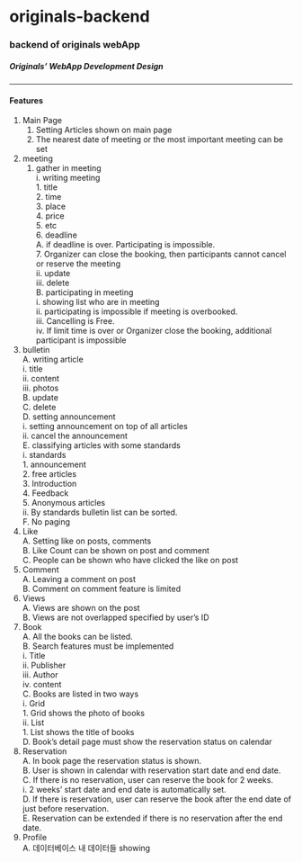 # originals-backend
### backend of originals webApp

##### Originals’ WebApp Development Design

* * *

#### Features
1.	Main Page   
    1. Setting Articles shown on main page   
    2. The nearest date of meeting or the most important meeting can be set   
2.	meeting   
    1.	gather in meeting   
        i.	writing meeting   
            1.	title   
            2.	time   
            3.	place   
            4.	price   
            5.	etc   
            6.	deadline   
                A.	if deadline is over. Participating is impossible.    
            7.	Organizer can close the booking, then participants cannot cancel or reserve the meeting   
        ii.	update   
        iii.	delete   
    B.	participating in meeting   
        i.	showing list who are in meeting   
        ii.	participating is impossible if meeting is overbooked.   
        iii.	Cancelling is Free.    
        iv.	If limit time is over or Organizer close the booking, additional participant is impossible   
3.	bulletin   
    A.	writing article   
        i.	title   
        ii.	content   
        iii.	photos   
    B.	update   
    C.	delete   
    D.	setting announcement   
        i.	setting announcement on top of all articles   
        ii.	cancel the announcement   
    E.	classifying articles with some standards   
        i.	standards   
            1.	announcement   
            2.	free articles   
            3.	Introduction   
            4.	Feedback   
            5.	Anonymous articles   
        ii.	By standards bulletin list can be sorted.   
    F.	No paging   
4.	Like   
    A.	Setting like on posts, comments   
    B.	Like Count can be shown on post and comment   
    C.	People can be shown who have clicked the like on post   
5.	Comment    
    A.	Leaving a comment on post   
    B.	Comment on comment feature is limited   
6.	Views   
    A.	Views are shown on the post   
    B.	Views are not overlapped specified by user’s ID   
7.	Book   
    A.	All the books can be listed.   
    B.	Search features must be implemented   
        i.	Title   
        ii.	Publisher   
        iii.	Author   
        iv.	content   
    C.	Books are listed in two ways   
        i.	Grid   
            1.	Grid shows the photo of books    
        ii.	List   
            1.	List shows the title of books   
    D.	Book’s detail page must show the reservation status on calendar
8.	Reservation   
    A.	In book page the reservation status is shown.   
    B.	User is shown in calendar with reservation start date and end date.    
    C.	If there is no reservation, user can reserve the book for 2 weeks.   
        i.	2 weeks’ start date and end date is automatically set.   
    D.	If there is reservation, user can reserve the book after the end date of just before reservation.   
    E.	Reservation can be extended if there is no reservation after the end date.   
9.	Profile   
    A.	데이터베이스 내 데이터들 showing   

